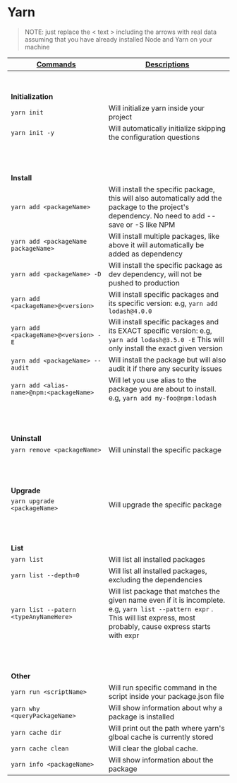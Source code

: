 # Yarn

>NOTE: just replace the < text > including the arrows with real data assuming that you have already installed Node and Yarn on your machine

| <ins>Commands</ins> | <ins>Descriptions</ins> |
| --- | --- |
| <br><br> |
| **Initialization** |
| `yarn init`                          | Will initialize yarn inside your project |
| `yarn init -y`                       | Will automatically initialize skipping the configuration questions |
| <br><br><br> |
| **Install** |
| `yarn add <packageName>`                  | Will install the specific package, this will also automatically add the package to the project's dependency. No need to add --save or -S like NPM |
| `yarn add <packageName packageName>`      | Will install multiple packages, like above it will automatically be added as dependency |
| `yarn add <packageName> -D`               | Will install the specific package as dev dependency, will not be pushed to production |
| `yarn add <packageName>@<version>`        | Will install specific packages and its specific version: e.g, `yarn add lodash@4.0.0` |
| `yarn add <packageName>@<version> -E`     | Will install specific packages and its EXACT specific version: e.g, `yarn add lodash@3.5.0 -E` This will only install the exact given version|
| `yarn add <packageName> --audit`          | Will install the package but will also audit it if there any security issues |
| `yarn add <alias-name>@npm:<packageName>` | Will let you use alias to the package you are about to install. e.g, `yarn add my-foo@npm:lodash`|
| <br><br><br> |
| **Uninstall** |
| `yarn remove <packageName>`               | Will uninstall the specific package |
| <br><br><br> |
| **Upgrade** |
| `yarn upgrade <packageName>`              | Will upgrade the specific package |
| <br><br><br> |
| **List** |
| `yarn list`                               | Will list all installed packages |
| `yarn list --depth=0`                     | Will list all installed packages, excluding the dependencies |
| `yarn list --patern <typeAnyNameHere>`    | Will list package that matches the given name even if it is incomplete. e.g, `yarn list --pattern expr` . This will list express, most probably, cause express starts with expr|
| <br><br><br> |
| **Other** |
| `yarn run <scriptName>`               | Will run specific command in the script inside your package.json file |
| `yarn why <queryPackageName>`         | Will show information about why a package is installed |
| `yarn cache dir`                      | Will print out the path where yarn's glboal cache is currently stored |
| `yarn cache clean`                    | Will clear the global cache. |
| `yarn info <packageName>`             | Will show information about the package |
